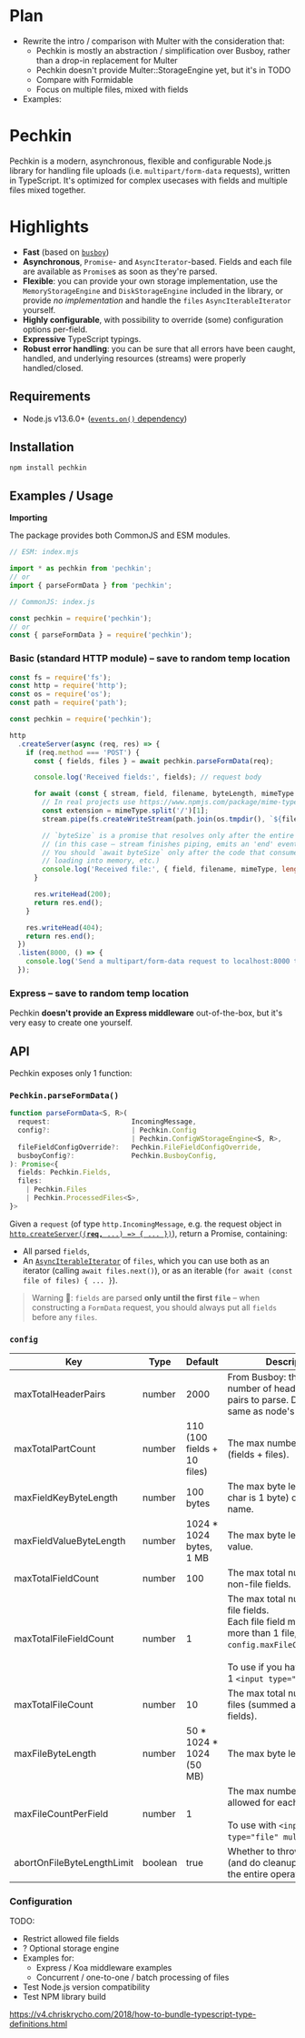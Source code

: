 # Plan
- Rewrite the intro / comparison with Multer with the consideration that:
  - Pechkin is mostly an abstraction / simplification over Busboy, rather than a drop-in replacement for Multer
  - Pechkin doesn't provide Multer::StorageEngine yet, but it's in TODO
  - Compare with Formidable
  - Focus on multiple files, mixed with fields
- Examples:
  


# Pechkin

Pechkin is a modern, asynchronous, flexible and configurable Node.js library for handling file uploads (i.e. `multipart/form-data` requests), written in TypeScript. It's optimized for complex usecases with fields and multiple files mixed together.

# Highlights
- **Fast** (based on [`busboy`](https://www.npmjs.com/package/busboy))
- **Asynchronous**, `Promise`- and `AsyncIterator`-based. Fields and each file are available as `Promise`s as soon as they're parsed.
- **Flexible**: you can provide your own storage implementation, use the `MemoryStorageEngine` and `DiskStorageEngine` included in the library, or provide _no implementation_ and handle the `files` `AsyncIterableIterator` yourself.
- **Highly configurable**, with possibility to override (some) configuration options per-field.
- **Expressive** TypeScript typings.
- **Robust error handling**: you can be sure that all errors have been caught, handled, and underlying resources (streams) were properly handled/closed.

## Requirements

- Node.js v13.6.0+ ([`events.on()` dependency](https://github.com/nodejs/node/blob/main/doc/changelogs/CHANGELOG_V13.md#13.6.0))

## Installation

```npm install pechkin```

## Examples / Usage

**Importing**

The package provides both CommonJS and ESM modules.

```js
// ESM: index.mjs

import * as pechkin from 'pechkin';
// or
import { parseFormData } from 'pechkin';

// CommonJS: index.js

const pechkin = require('pechkin');
// or
const { parseFormData } = require('pechkin');
```

### Basic (standard HTTP module) – save to random temp location

```js
const fs = require('fs');
const http = require('http');
const os = require('os');
const path = require('path');

const pechkin = require('pechkin');

http
  .createServer(async (req, res) => {
    if (req.method === 'POST') {
      const { fields, files } = await pechkin.parseFormData(req);

      console.log('Received fields:', fields); // request body

      for await (const { stream, field, filename, byteLength, mimeType } of files) {
        // In real projects use https://www.npmjs.com/package/mime-types to convert mimetypes to extensions.
        const extension = mimeType.split('/')[1]; 
        stream.pipe(fs.createWriteStream(path.join(os.tmpdir(), `${filename}.${mimeType.split('/')[1]}`)));

        // `byteSize` is a promise that resolves only after the entire `file.stream` has been consumed
        // (in this case – stream finishes piping, emits an 'end' event and the file gets saved to the file system).
        // You should `await byteSize` only after the code that consumes the stream (e.g. uploading to AWS S3,
        // loading into memory, etc.)
        console.log('Received file:', { field, filename, mimeType, length: await byteLength });
      }

      res.writeHead(200);
      return res.end();
    }

    res.writeHead(404);
    return res.end();
  })
  .listen(8000, () => {
    console.log('Send a multipart/form-data request to localhost:8000 to see Pechkin in action...');
  });
```

### Express – save to random temp location

Pechkin **doesn't provide an Express middleware** out-of-the-box, but it's very easy to create one yourself.

## API

Pechkin exposes only 1 function:

### `Pechkin.parseFormData()`

```ts
function parseFormData<S, R>(
  request:                    IncomingMessage,
  config?:                    | Pechkin.Config
                              | Pechkin.ConfigWStorageEngine<S, R>,
  fileFieldConfigOverride?:   Pechkin.FileFieldConfigOverride,
  busboyConfig?:              Pechkin.BusboyConfig,
): Promise<{
  fields: Pechkin.Fields,
  files:
    | Pechkin.Files
    | Pechkin.ProcessedFiles<S>,
}>
```

Given a `request` (of type `http.IncomingMessage`, e.g. the request object in [`http.createServer((`**`req, `**`...) => { ... })`](https://nodejs.org/api/http.html#httpcreateserveroptions-requestlistener)),
return a Promise, containing:
- All parsed `fields`,
- An [`AsyncIterableIterator`](https://developer.mozilla.org/en-US/docs/Web/JavaScript/Reference/Iteration_protocols#the_async_iterator_and_async_iterable_protocols) of `files`, which you can use both as an iterator (calling `await files.next()`), or as an iterable (`for await (const file of files) { ... }`).

> Warning 🚧:
> `fields` are parsed **only until the first `file`** – when constructing a `FormData` request, you should always put all `fields` before any `files`.

### `config`

<!-- https://www.tablesgenerator.com/markdown_tables -->

| Key                        | Type    | Default                     | Description                                                                                                                                                                               |
|----------------------------|---------|-----------------------------|-------------------------------------------------------------------------------------------------------------------------------------------------------------------------------------------|
| maxTotalHeaderPairs        | number  | 2000                        | From Busboy: the max number of header key-value pairs to parse. Default is same as node's http module.                                                                                    |
| maxTotalPartCount          | number  | 110 (100 fields + 10 files) | The max number of parts (fields + files).                                                                                                                                                 |
| maxFieldKeyByteLength      | number  | 100 bytes                   | The max byte length (each char is 1 byte) of a field name.                                                                                                                                |
| maxFieldValueByteLength    | number  | 1024 * 1024 bytes, 1 MB     | The max byte length of a field value.                                                                                                                                                     |
| maxTotalFieldCount         | number  | 100                         | The max total number of all non-file fields.                                                                                                                                              |
| maxTotalFileFieldCount     | number  | 1                           | The max total number of all file fields.<br>Each file field may contain more than 1 file, see `config.maxFileCountPerField`.<br><br>To use if you have more than 1 `<input type="file">`. |
| maxTotalFileCount          | number  | 10                          | The max total number of all files (summed across all fields).                                                                                                                             |
| maxFileByteLength          | number  | 50 * 1024 * 1024 (50 MB)    | The max byte length of a file                                                                                                                                                             |
| maxFileCountPerField       | number  | 1                           | The max number of files allowed for each file field.<br><br>To use with `<input type="file" multiple>`.                                                                                   |
| abortOnFileByteLengthLimit | boolean | true                        | Whether to throw an error (and do cleanup, i.e. abort the entire operation)                                                                                                               |
### Configuration



TODO:
- Restrict allowed file fields
- ? Optional storage engine
- Examples for:
  - Express / Koa middleware examples
  - Concurrent / one-to-one / batch processing of files
- Test Node.js version compatibility
- Test NPM library build

https://v4.chriskrycho.com/2018/how-to-bundle-typescript-type-definitions.html